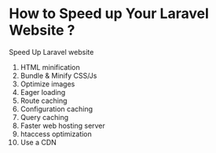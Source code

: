 # How to Speed up Your Laravel Website ?
 Speed Up Laravel website
 
 <ol> 
 <li>HTML minification</li> 
 <li>Bundle &amp; Minify CSS/Js</li> 
 <li>Optimize images</li> 
 <li>Eager loading</li> 
 <li>Route caching</li> 
 <li>Configuration caching</li> 
 <li>Query caching</li> 
 <li>Faster web hosting server</li> 
 <li>htaccess optimization</li> 
 <li>Use a CDN</li> 
 </ol>
